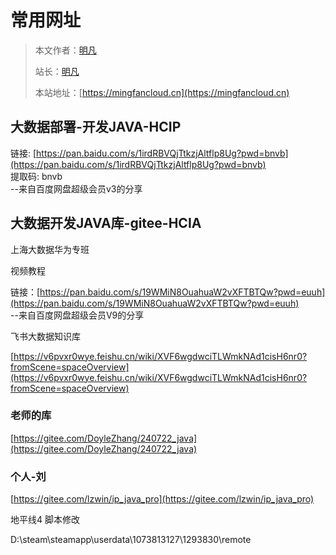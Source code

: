 # 常用网址

> 本文作者：[明凡]()
>
> 站长：[明凡]()
>
> 本站地址：[https://mingfancloud.cn](https://mingfancloud.cn)

## 大数据部署-开发JAVA-HCIP

链接: [https://pan.baidu.com/s/1irdRBVQjTtkzjAltflp8Ug?pwd=bnvb](https://pan.baidu.com/s/1irdRBVQjTtkzjAltflp8Ug?pwd=bnvb)  
提取码: bnvb  
--来自百度网盘超级会员v3的分享


## 大数据开发JAVA库-gitee-HCIA

上海大数据华为专班

视频教程

链接：[https://pan.baidu.com/s/19WMiN8OuahuaW2vXFTBTQw?pwd=euuh](https://pan.baidu.com/s/19WMiN8OuahuaW2vXFTBTQw?pwd=euuh)  
--来自百度网盘超级会员V9的分享


飞书大数据知识库

[https://v6pvxr0wye.feishu.cn/wiki/XVF6wgdwciTLWmkNAd1cisH6nr0?fromScene=spaceOverview](https://v6pvxr0wye.feishu.cn/wiki/XVF6wgdwciTLWmkNAd1cisH6nr0?fromScene=spaceOverview)



### 老师的库  

[https://gitee.com/DoyleZhang/240722_java](https://gitee.com/DoyleZhang/240722_java)

### 个人-刘


[https://gitee.com/lzwin/ip_java_pro](https://gitee.com/lzwin/ip_java_pro)


地平线4 脚本修改

D:\steam\steamapp\userdata\1073813127\1293830\remote
